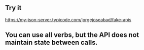 ## Try it

https://my-json-server.typicode.com/jorgejoseabad/fake-apis

## You can use all verbs, but the API does not maintain state between calls.
